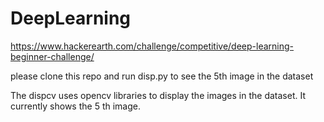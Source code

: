 # DeepLearning
https://www.hackerearth.com/challenge/competitive/deep-learning-beginner-challenge/

please clone this repo and run disp.py to see the 5th image in the dataset

The dispcv uses opencv libraries to display the images in the dataset. It currently shows the 5 th image.
